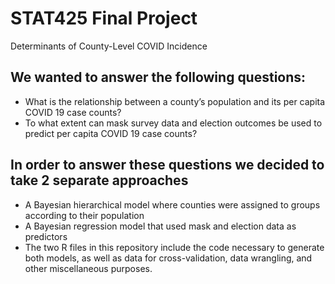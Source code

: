 # STAT425 Final Project
Determinants of County-Level COVID Incidence

## We wanted to answer the following questions:
* What is the relationship between a county’s population and its per capita COVID 19 case counts?
* To what extent can mask survey data and election outcomes be used to predict per capita COVID 19 case counts?

## In order to answer these questions we decided to take 2 separate approaches
* A Bayesian hierarchical model where counties were assigned to groups according to their population
* A Bayesian regression model that used mask and election data as predictors
* The two R files in this repository include the code necessary to generate both models, as well as data for cross-validation, data wrangling, and other miscellaneous purposes.

